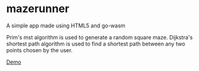 # mazerunner

A simple app made using HTML5 and go-wasm

Prim's mst algorithm is used to generate a random square maze.
Dijkstra's shortest path algorithm is used to find a shortest path between any two points chosen by the user.

[Demo](https://brianpzaide.github.io/mazerunner)